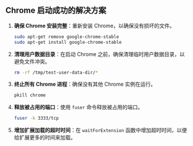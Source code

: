 ## Chrome 启动成功的解决方案

1. **确保 Chrome 安装完整**：重新安装 Chrome，以确保没有损坏的文件。
   ```bash
   sudo apt-get remove google-chrome-stable
   sudo apt-get install google-chrome-stable
   ```

2. **清理用户数据目录**：在启动 Chrome 之前，确保清理临时用户数据目录，以避免文件冲突。
   ```bash
   rm -rf /tmp/test-user-data-dir/*
   ```

3. **终止所有 Chrome 进程**：确保没有其他 Chrome 实例在运行。
   ```bash
   pkill chrome
   ```

4. **释放被占用的端口**：使用 `fuser` 命令释放被占用的端口。
   ```bash
   fuser -k 3333/tcp
   ```

5. **增加扩展加载的超时时间**：在 `waitForExtension` 函数中增加超时时间，以便给扩展更多的时间来加载。 